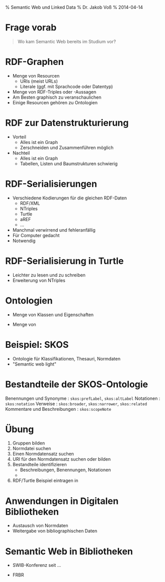 % Semantic Web und Linked Data
% Dr. Jakob Voß
% 2014-04-14

# Frage vorab

> Wo kam Semantic Web bereits im Studium vor?

# RDF-Graphen

* Menge von Resourcen
    * URIs (meist URLs)
    * Literale (ggf. mit Sprachcode oder Datentyp)
* Menge von RDF-Triples oder -Aussagen
* Am Besten graphisch zu veranschaulichen
* Einige Resourcen gehören zu Ontologien

# RDF zur Datenstrukturierung

* Vorteil
    * Alles ist ein Graph
    * Zerschneiden und Zusammenführen möglich
* Nachteil
    * Alles ist ein Graph
    * Tabellen, Listen und Baumstrukturen schwierig

# RDF-Serialisierungen

* Verschiedene Kodierungen für die gleichen RDF-Daten
    * RDF/XML
    * NTriples
    * Turtle
    * aREF
    * ...
* Manchmal verwirrend und fehleranfällig
* Für Computer gedacht
* Notwendig

# RDF-Serialisierung in Turtle

* Leichter zu lesen und zu schreiben
* Erweiterung von NTriples


# Ontologien

* Menge von Klassen und Eigenschaften

* Menge von 


# Beispiel: SKOS

* Ontologie für Klassifikationen, Thesauri, Normdaten
* "Semantic web light"

# Bestandteile der SKOS-Ontologie

Benennungen und Synonyme
  : `skos:prefLabel`, `skos:altLabel`
Notationen
  : `skos:notation`
Verweise
  : `skos:broader`, `skos:narrower`, `skos:related` 
Kommentare und Beschreibungen
  : `skos:scopeNote`

# Übung

1. Gruppen bilden
2. Normdatei suchen
3. Einen Normdatensatz suchen
4. URI für den Normdatensatz suchen oder bilden
5. Bestandteile identifizieren
    * Beschreibungen, Benennungen, Notationen
    *  
6. RDF/Turtle Beispiel eintragen in

# Anwendungen in Digitalen Bibliotheken

* Austausch von Normdaten
* Weitergabe von bibliographischen Daten

# Semantic Web in Bibliotheken

* SWIB-Konferenz seit ...

* FRBR


